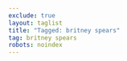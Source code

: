 ```yaml
---
exclude: true
layout: taglist
title: "Tagged: britney spears"
tag: britney spears
robots: noindex
---
```

